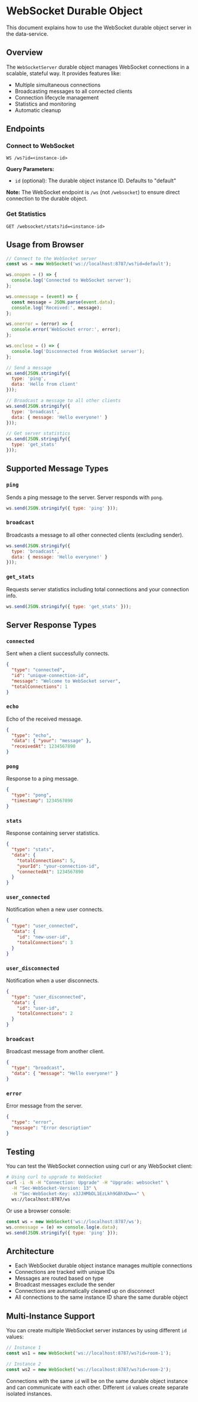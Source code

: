 # WebSocket Durable Object

This document explains how to use the WebSocket durable object server in the data-service.

## Overview

The `WebSocketServer` durable object manages WebSocket connections in a scalable, stateful way. It provides features like:
- Multiple simultaneous connections
- Broadcasting messages to all connected clients
- Connection lifecycle management
- Statistics and monitoring
- Automatic cleanup

## Endpoints

### Connect to WebSocket
```
WS /ws?id=<instance-id>
```

**Query Parameters:**
- `id` (optional): The durable object instance ID. Defaults to "default"

**Note:** The WebSocket endpoint is `/ws` (not `/websocket`) to ensure direct connection to the durable object.

### Get Statistics
```
GET /websocket/stats?id=<instance-id>
```

## Usage from Browser

```javascript
// Connect to the WebSocket server
const ws = new WebSocket('ws://localhost:8787/ws?id=default');

ws.onopen = () => {
  console.log('Connected to WebSocket server');
};

ws.onmessage = (event) => {
  const message = JSON.parse(event.data);
  console.log('Received:', message);
};

ws.onerror = (error) => {
  console.error('WebSocket error:', error);
};

ws.onclose = () => {
  console.log('Disconnected from WebSocket server');
};

// Send a message
ws.send(JSON.stringify({
  type: 'ping',
  data: 'Hello from client'
}));

// Broadcast a message to all other clients
ws.send(JSON.stringify({
  type: 'broadcast',
  data: { message: 'Hello everyone!' }
}));

// Get server statistics
ws.send(JSON.stringify({
  type: 'get_stats'
}));
```

## Supported Message Types

### `ping`
Sends a ping message to the server. Server responds with `pong`.

```javascript
ws.send(JSON.stringify({ type: 'ping' }));
```

### `broadcast`
Broadcasts a message to all other connected clients (excluding sender).

```javascript
ws.send(JSON.stringify({
  type: 'broadcast',
  data: { message: 'Hello everyone!' }
}));
```

### `get_stats`
Requests server statistics including total connections and your connection info.

```javascript
ws.send(JSON.stringify({ type: 'get_stats' }));
```

## Server Response Types

### `connected`
Sent when a client successfully connects.

```json
{
  "type": "connected",
  "id": "unique-connection-id",
  "message": "Welcome to WebSocket server",
  "totalConnections": 1
}
```

### `echo`
Echo of the received message.

```json
{
  "type": "echo",
  "data": { "your": "message" },
  "receivedAt": 1234567890
}
```

### `pong`
Response to a ping message.

```json
{
  "type": "pong",
  "timestamp": 1234567890
}
```

### `stats`
Response containing server statistics.

```json
{
  "type": "stats",
  "data": {
    "totalConnections": 5,
    "yourId": "your-connection-id",
    "connectedAt": 1234567890
  }
}
```

### `user_connected`
Notification when a new user connects.

```json
{
  "type": "user_connected",
  "data": {
    "id": "new-user-id",
    "totalConnections": 3
  }
}
```

### `user_disconnected`
Notification when a user disconnects.

```json
{
  "type": "user_disconnected",
  "data": {
    "id": "user-id",
    "totalConnections": 2
  }
}
```

### `broadcast`
Broadcast message from another client.

```json
{
  "type": "broadcast",
  "data": { "message": "Hello everyone!" }
}
```

### `error`
Error message from the server.

```json
{
  "type": "error",
  "message": "Error description"
}
```

## Testing

You can test the WebSocket connection using curl or any WebSocket client:

```bash
# Using curl to upgrade to WebSocket
curl -i -N -H "Connection: Upgrade" -H "Upgrade: websocket" \
  -H "Sec-WebSocket-Version: 13" \
  -H "Sec-WebSocket-Key: x3JJHMbDL1EzLkh9GBhXDw==" \
  ws://localhost:8787/ws
```

Or use a browser console:

```javascript
const ws = new WebSocket('ws://localhost:8787/ws');
ws.onmessage = (e) => console.log(e.data);
ws.send(JSON.stringify({ type: 'ping' }));
```

## Architecture

- Each WebSocket durable object instance manages multiple connections
- Connections are tracked with unique IDs
- Messages are routed based on type
- Broadcast messages exclude the sender
- Connections are automatically cleaned up on disconnect
- All connections to the same instance ID share the same durable object

## Multi-Instance Support

You can create multiple WebSocket server instances by using different `id` values:

```javascript
// Instance 1
const ws1 = new WebSocket('ws://localhost:8787/ws?id=room-1');

// Instance 2  
const ws2 = new WebSocket('ws://localhost:8787/ws?id=room-2');
```

Connections with the same `id` will be on the same durable object instance and can communicate with each other. Different `id` values create separate isolated instances.
